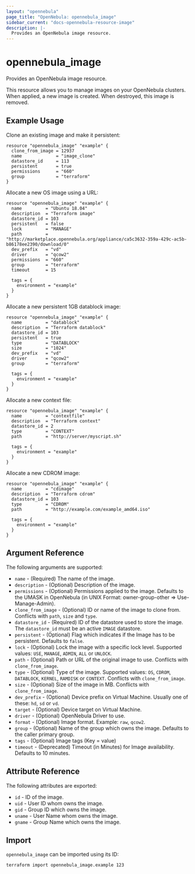 ```yaml
---
layout: "opennebula"
page_title: "OpenNebula: opennebula_image"
sidebar_current: "docs-opennebula-resource-image"
description: |-
  Provides an OpenNebula image resource.
---
```


# opennebula_image

Provides an OpenNebula image resource.

This resource allows you to manage images on your OpenNebula clusters. When applied,
a new image is created. When destroyed, this image is removed.

## Example Usage

Clone an existing image and make it persistent:

```hcl
resource "opennebula_image" "example" {
  clone_from_image = 12937
  name             = "image_clone"
  datastore_id     = 113
  persistent       = true
  permissions      = "660"
  group            = "terraform"
}
```

Allocate a new OS image using a URL:

```hcl
resource "opennebula_image" "example" {
  name         = "Ubuntu 18.04"
  description  = "Terraform image"
  datastore_id = 103
  persistent   = false
  lock         = "MANAGE"
  path         = "http://marketplace.opennebula.org/appliance/ca5c3632-359a-429c-ac5b-b86178ee2390/download/0"
  dev_prefix   = "vd"
  driver       = "qcow2"
  permissions  = "660"
  group        = "terraform"
  timeout      = 15

  tags = {
    environment = "example"
  }
}
```

Allocate a new persistent 1GB datablock image:

```hcl
resource "opennebula_image" "example" {
  name         = "datablock"
  description  = "Terraform datablock"
  datastore_id = 103
  persistent   = true
  type         = "DATABLOCK"
  size         = "1024"
  dev_prefix   = "vd"
  driver       = "qcow2"
  group        = "terraform"

  tags = {
    environment = "example"
  }
}
```

Allocate a new context file:

```hcl
resource "opennebula_image" "example" {
  name         = "contextfile"
  description  = "Terraform context"
  datastore_id = 2
  type         = "CONTEXT"
  path         = "http://server/myscript.sh"

  tags = {
    environment = "example"
  }
}
```

Allocate a new CDROM image:

```hcl
resource "opennebula_image" "example" {
  name         = "cdimage"
  description  = "Terraform cdrom"
  datastore_id = 103
  type         = "CDROM"
  path         = "http://example.com/example_amd64.iso"

  tags = {
    environment = "example"
  }
}
```

## Argument Reference

The following arguments are supported:

* `name` - (Required) The name of the image.
* `description` - (Optional) Description of the image.
* `permissions` - (Optional) Permissions applied to the image. Defaults to the UMASK in OpenNebula (in UNIX Format: owner-group-other => Use-Manage-Admin).
* `clone_from_image` - (Optional) ID or name of the image to clone from. Conflicts with `path`, `size` and `type`.
* `datastore_id` - (Required) ID of the datastore used to store the image. The `datastore_id` must be an active `IMAGE` datastore.
* `persistent` - (Optional) Flag which indicates if the Image has to be persistent. Defaults to `false`.
* `lock` - (Optional) Lock the image with a specific lock level. Supported values: `USE`, `MANAGE`, `ADMIN`, `ALL` or `UNLOCK`.
* `path` - (Optional) Path or URL of the original image to use. Conflicts with `clone_from_image`.
* `type` - (Optional) Type of the image. Supported values: `OS`, `CDROM`, `DATABLOCK`, `KERNEL`, `RAMDISK` or `CONTEXT`. Conflicts with `clone_from_image`.
* `size` - (Optional) Size of the image in MB. Conflicts with `clone_from_image`.
* `dev_prefix` - (Optional) Device prefix on Virtual Machine. Usually one of these: `hd`, `sd` or `vd`.
* `target` - (Optional) Device target on Virtual Machine.
* `driver` - (Optional) OpenNebula Driver to use.
* `format` - (Optional) Image format. Example: `raw`, `qcow2`.
* `group` - (Optional) Name of the group which owns the image. Defaults to the caller primary group.
* `tags` - (Optional) Image tags (Key = value)
* `timeout` - (Deprecated) Timeout (in Minutes) for Image availability. Defaults to 10 minutes.

## Attribute Reference

The following attributes are exported:

* `id` - ID of the image.
* `uid` - User ID whom owns the image.
* `gid` - Group ID which owns the image.
* `uname` - User Name whom owns the image.
* `gname` - Group Name which owns the image.

## Import

`opennebula_image` can be imported using its ID:

```shell
terraform import opennebula_image.example 123
```
